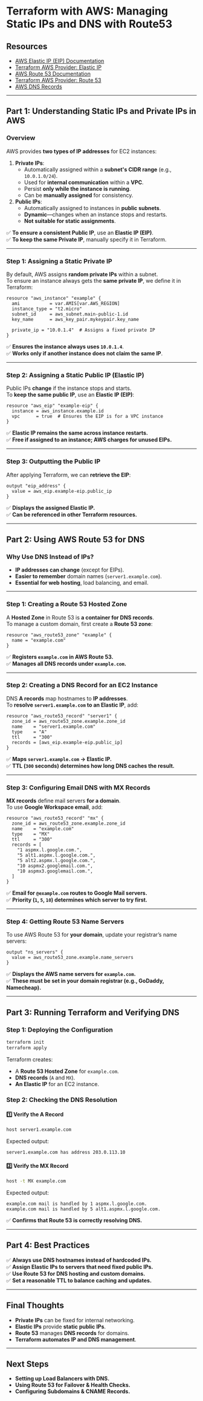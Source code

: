 # **Terraform with AWS: Managing Static IPs and DNS with Route53**

## **Resources**
- [AWS Elastic IP (EIP) Documentation](https://docs.aws.amazon.com/AWSEC2/latest/UserGuide/elastic-ip-addresses-eip.html)
- [Terraform AWS Provider: Elastic IP](https://registry.terraform.io/providers/hashicorp/aws/latest/docs/resources/eip)
- [AWS Route 53 Documentation](https://docs.aws.amazon.com/Route53/latest/DeveloperGuide/Welcome.html)
- [Terraform AWS Provider: Route 53](https://registry.terraform.io/providers/hashicorp/aws/latest/docs/resources/route53_zone)
- [AWS DNS Records](https://docs.aws.amazon.com/Route53/latest/DeveloperGuide/ResourceRecordTypes.html)

---

## **Part 1: Understanding Static IPs and Private IPs in AWS**
### **Overview**
AWS provides **two types of IP addresses** for EC2 instances:
1. **Private IPs**:
   - Automatically assigned within a **subnet's CIDR range** (e.g., `10.0.1.0/24`).
   - Used for **internal communication** within a **VPC**.
   - Persist **only while the instance is running**.
   - Can be **manually assigned** for consistency.
2. **Public IPs**:
   - Automatically assigned to instances in **public subnets**.
   - **Dynamic**—changes when an instance stops and restarts.
   - **Not suitable for static assignments**.

✅ **To ensure a consistent Public IP**, use an **Elastic IP (EIP)**.  
✅ **To keep the same Private IP**, manually specify it in Terraform.

---

### **Step 1: Assigning a Static Private IP**
By default, AWS assigns **random private IPs** within a subnet.  
To ensure an instance always gets the **same private IP**, we define it in Terraform:

```hcl
resource "aws_instance" "example" {
  ami           = var.AMIS[var.AWS_REGION]
  instance_type = "t2.micro"
  subnet_id     = aws_subnet.main-public-1.id
  key_name      = aws_key_pair.mykeypair.key_name

  private_ip = "10.0.1.4"  # Assigns a fixed private IP
}
```
✅ **Ensures the instance always uses `10.0.1.4`**.  
✅ **Works only if another instance does not claim the same IP**.  

---

### **Step 2: Assigning a Static Public IP (Elastic IP)**
Public IPs **change** if the instance stops and starts.  
To **keep the same public IP**, use an **Elastic IP (EIP)**:

```hcl
resource "aws_eip" "example-eip" {
  instance = aws_instance.example.id
  vpc      = true  # Ensures the EIP is for a VPC instance
}
```
✅ **Elastic IP remains the same across instance restarts.**  
✅ **Free if assigned to an instance; AWS charges for unused EIPs.**  

---

### **Step 3: Outputting the Public IP**
After applying Terraform, we can **retrieve the EIP**:

```hcl
output "eip_address" {
  value = aws_eip.example-eip.public_ip
}
```
✅ **Displays the assigned Elastic IP.**  
✅ **Can be referenced in other Terraform resources.**  

---

## **Part 2: Using AWS Route 53 for DNS**
### **Why Use DNS Instead of IPs?**
- **IP addresses can change** (except for EIPs).
- **Easier to remember** domain names (`server1.example.com`).
- **Essential for web hosting**, load balancing, and email.

---

### **Step 1: Creating a Route 53 Hosted Zone**
A **Hosted Zone** in Route 53 is **a container for DNS records**.  
To manage a custom domain, first create a **Route 53 zone**:

```hcl
resource "aws_route53_zone" "example" {
  name = "example.com"
}
```
✅ **Registers `example.com` in AWS Route 53.**  
✅ **Manages all DNS records under `example.com`.**  

---

### **Step 2: Creating a DNS Record for an EC2 Instance**
DNS **A records** map hostnames to **IP addresses**.  
To **resolve `server1.example.com` to an Elastic IP**, add:

```hcl
resource "aws_route53_record" "server1" {
  zone_id = aws_route53_zone.example.zone_id
  name    = "server1.example.com"
  type    = "A"
  ttl     = "300"
  records = [aws_eip.example-eip.public_ip]
}
```
✅ **Maps `server1.example.com` → Elastic IP.**  
✅ **TTL (`300` seconds) determines how long DNS caches the result.**  

---

### **Step 3: Configuring Email DNS with MX Records**
**MX records** define mail servers **for a domain**.  
To use **Google Workspace email**, add:

```hcl
resource "aws_route53_record" "mx" {
  zone_id = aws_route53_zone.example.zone_id
  name    = "example.com"
  type    = "MX"
  ttl     = "300"
  records = [
    "1 aspmx.l.google.com.",
    "5 alt1.aspmx.l.google.com.",
    "5 alt2.aspmx.l.google.com.",
    "10 aspmx2.googlemail.com.",
    "10 aspmx3.googlemail.com.",
  ]
}
```
✅ **Email for `@example.com` routes to Google Mail servers.**  
✅ **Priority (`1`, `5`, `10`) determines which server to try first.**  

---

### **Step 4: Getting Route 53 Name Servers**
To use AWS Route 53 for **your domain**, update your registrar’s name servers:

```hcl
output "ns_servers" {
  value = aws_route53_zone.example.name_servers
}
```
✅ **Displays the AWS name servers for `example.com`.**  
✅ **These must be set in your domain registrar (e.g., GoDaddy, Namecheap).**  

---

## **Part 3: Running Terraform and Verifying DNS**
### **Step 1: Deploying the Configuration**
```bash
terraform init
terraform apply
```
Terraform creates:
- A **Route 53 Hosted Zone** for `example.com`.
- **DNS records** (`A` and `MX`).
- **An Elastic IP** for an EC2 instance.

### **Step 2: Checking the DNS Resolution**
#### **1️⃣ Verify the A Record**
```bash
host server1.example.com
```
Expected output:
```
server1.example.com has address 203.0.113.10
```

#### **2️⃣ Verify the MX Record**
```bash
host -t MX example.com
```
Expected output:
```
example.com mail is handled by 1 aspmx.l.google.com.
example.com mail is handled by 5 alt1.aspmx.l.google.com.
```

✅ **Confirms that Route 53 is correctly resolving DNS.**  

---

## **Part 4: Best Practices**
✅ **Always use DNS hostnames instead of hardcoded IPs.**  
✅ **Assign Elastic IPs to servers that need fixed public IPs.**  
✅ **Use Route 53 for DNS hosting and custom domains.**  
✅ **Set a reasonable TTL to balance caching and updates.**  

---

## **Final Thoughts**
- **Private IPs** can be fixed for internal networking.
- **Elastic IPs** provide **static public IPs**.
- **Route 53** manages **DNS records** for domains.
- **Terraform automates IP and DNS management**.

---

## **Next Steps**
- **Setting up Load Balancers with DNS.**
- **Using Route 53 for Failover & Health Checks.**
- **Configuring Subdomains & CNAME Records.**
